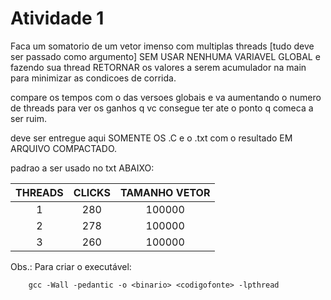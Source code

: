 # Atividade 1

Faca um somatorio de um vetor imenso com multiplas threads [tudo deve ser passado como argumento] SEM USAR NENHUMA VARIAVEL GLOBAL e fazendo sua thread RETORNAR os valores a serem acumulador na main para minimizar as condicoes de corrida.

compare os tempos com o das versoes globais e va aumentando o numero de threads para ver os ganhos q vc consegue ter ate o ponto q comeca a ser ruim.

deve ser entregue aqui SOMENTE OS .C e o .txt com o resultado EM ARQUIVO COMPACTADO.


padrao a ser usado no txt ABAIXO:


| THREADS  | CLICKS | TAMANHO VETOR |
| :------: |:------:| :-----------: |
| 1        | 280    | 100000        |
| 2        | 278    | 100000        |
| 3        | 260    | 100000        |


Obs.: Para criar o executável:

        gcc -Wall -pedantic -o <binario> <codigofonte> -lpthread